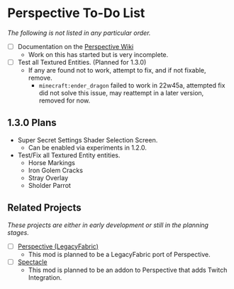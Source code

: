 # Perspective To-Do List  
*The following is not listed in any particular order.*  
 - [ ] Documentation on the [Perspective Wiki](https://mclegoman.com/Perspective)  
   - Work on this has started but is very incomplete.  
 - [ ] Test all Textured Entities. (Planned for 1.3.0)  
   - If any are found not to work, attempt to fix, and if not fixable, remove.
     - `minecraft:ender_dragon` failed to work in 22w45a, attempted fix did not solve this issue, may reattempt in a later version, removed for now.  

## 1.3.0 Plans  
- Super Secret Settings Shader Selection Screen.  
  - Can be enabled via experiments in 1.2.0.  
- Test/Fix all Textured Entity entities.  
  - Horse Markings
  - Iron Golem Cracks
  - Stray Overlay
  - Sholder Parrot

## Related Projects  
*These projects are either in early development or still in the planning stages.*
 - [ ] [Perspective (LegacyFabric)](https://github.com/MCLegoMan/Legacy-Perspective)  
   - This mod is planned to be a LegacyFabric port of Perspective.  
 - [ ] [Spectacle](https://github.com/MCLegoMan/Spectacle)  
   - This mod is planned to be an addon to Perspective that adds Twitch Integration.  